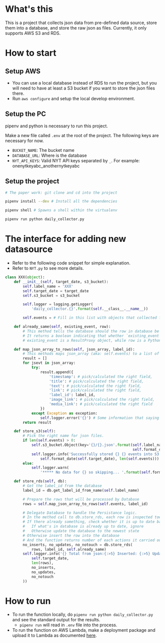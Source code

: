 # What's this

This is a project that collects json data from pre-defined data source, store them into a database, and store the raw json as files.
Currently, it only supports AWS S3 and RDS.

# How to start

## Setup AWS

- You can use a local database instead of RDS to run the project, but you will need to have at least a S3 bucket if you want to store the json files there.
- Run `aws configure` and setup the local develop environment.

## Setup the PC

pipenv and python is necessary to run this project.

Make a new file called `.env` at the root of the project. The following keys are necessary for now.

- `BUCKET_NAME`: The bucket name
- `DATABASE_URL`: Where is the database
- `NYT_API_KEYS`: Valid NYT API keys separated by `_`. For example: onenytkeyabc_anothernytkeyabc

## Setup the project

```bash
# The paper work: git clone and cd into the project

pipenv install --dev # Install all the dependencies

pipenv shell # Spawns a shell within the virtualenv

pipenv run python daily_collector.py
```

# The interface for adding new datasource

- Refer to the following code snippet for simple explanation.
- Refer to `NYT.py` to see more details.

```py
class XXX(object):
    def __init__(self, target_date, s3_bucket):
        self.label_name = 'XXX'
        self.target_date = target_date
        self.s3_bucket = s3_bucket

        self.logger = logging.getLogger(
            'daily_collector.{}'.format(self.__class__.__name__))

        self.events = # Fill in this list with objects that collected from the data source.

    def already_same(self, existing_event, row):
        # This method tells the database should the row in database be considered the same or not
        # It returns a boolean indicating that whether `existing_event` is the same as `row`
        # existing_event is a ResultProxy object, while row is a Python dictionary

    def map_json_array_to_rows(self, json_array, label_id):
        # This methods maps json_array (aka: self.events) to a list of rows that Database knows how to handle.
        result = []
        for jsevt in json_array:
            try:
                result.append({
                    'timestamp': # pick/calculated the right field,
                    'title': # pick/calculated the right field,
                    'text': # pick/calculated the right field,
                    'link': # pick/calculated the right field,
                    'label_id': label_id,
                    'image_link': # pick/calculated the right field,
                    'media_link': # pick/calculated the right field
                })
            except Exception as exception:
                self.logger.error('{}') # Some information that saying which part went wrong.
        return result

    def store_s3(self):
        # Pick the right name for json files.
        if len(self.events) > 0:
            self.s3_bucket.Object(key='{}/{}.json'.format(self.label_name,
                                                          self.format_date(self.target_date, with_hyphen=True))).put(Body=json.dumps(self.events, indent=2))
            self.logger.info('Successfully stored {} {} events into S3'.format(
                self.format_date(self.target_date), len(self.events)))
        else:
            self.logger.warn(
                '***** No data for {} so skipping... '.format(self.format_date(self.target_date)))

    def store_rds(self, db):
        # Get the label_id from the database
        label_id = db.get_label_id_from_name(self.label_name)

        # Prepare the rows that will be processed by Database
        rows = self.map_json_array_to_rows(self.events, label_id)

        # Delegate Database to handle the Persistance logic.
        # In the method call to db.store_rds, each row is inspected towards the database.
        # If there already something, check whether it is up to date based on the third argument(self.already_same).
        #   If what's in database is already up to date, ignore
        #   Otherwise update the database to the newest state
        # Otherwise insert the row into the database
        # And the function returns number of each actions it carried out.
        no_inserts, no_updates, no_notouch = db.store_rds(
            rows, label_id, self.already_same)
        self.logger.info('{} Total from json:{:>5} Inserted: {:>5} Updated: {:>5} Up-to-date: {:>5}'.format(
            self.target_date,
            len(rows),
            no_inserts,
            no_updates,
            no_notouch
        ))
```

# How to run

- To run the function locally, do `pipenv run python daily_collector.py` and see the standard output for the results.
  - `pipenv run` will read in `.env` file into the process.
- To run the function on AWS Lambda, make a deployment package and upload it to Lambda as documented [here](https://docs.aws.amazon.com/lambda/latest/dg/lambda-python-how-to-create-deployment-package.html).
